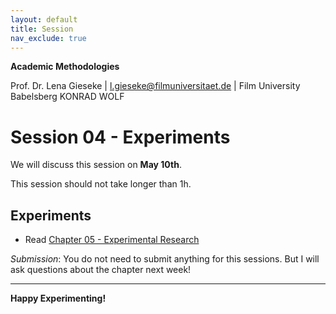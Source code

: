 ```yaml
---
layout: default
title: Session
nav_exclude: true
---
```


**Academic Methodologies**
  
Prof. Dr. Lena Gieseke \| l.gieseke@filmuniversitaet.de \| Film University Babelsberg KONRAD WOLF


# Session 04 - Experiments

We will discuss this session on **May 10th**.  

This session should not take longer than 1h.

## Experiments

* Read [Chapter 05 - Experimental Research](../../02_scripts/am_ss22_05_experiments_script.md)

*Submission*: You do not need to submit anything for this sessions. But I will ask questions about the chapter next week!

---

**Happy Experimenting!**

